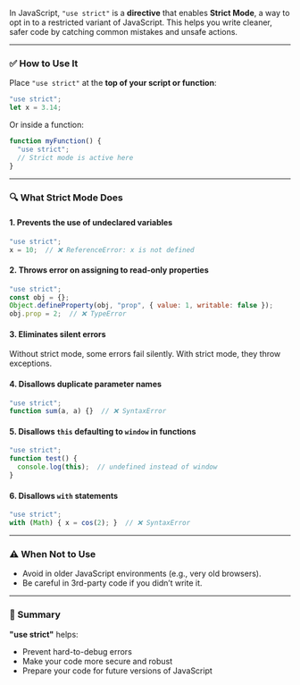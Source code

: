 In JavaScript, `"use strict"` is a **directive** that enables **Strict Mode**, a way to opt in to a restricted variant of JavaScript. This helps you write cleaner, safer code by catching common mistakes and unsafe actions.

---

### ✅ **How to Use It**

Place `"use strict"` at the **top of your script or function**:

```js
"use strict";
let x = 3.14;
```

Or inside a function:

```js
function myFunction() {
  "use strict";
  // Strict mode is active here
}
```

---

### 🔍 **What Strict Mode Does**

#### 1. **Prevents the use of undeclared variables**

```js
"use strict";
x = 10;  // ❌ ReferenceError: x is not defined
```

#### 2. **Throws error on assigning to read-only properties**

```js
"use strict";
const obj = {};
Object.defineProperty(obj, "prop", { value: 1, writable: false });
obj.prop = 2;  // ❌ TypeError
```

#### 3. **Eliminates silent errors**

Without strict mode, some errors fail silently. With strict mode, they throw exceptions.

#### 4. **Disallows duplicate parameter names**

```js
"use strict";
function sum(a, a) {}  // ❌ SyntaxError
```

#### 5. **Disallows `this` defaulting to `window` in functions**

```js
"use strict";
function test() {
  console.log(this);  // undefined instead of window
}
```

#### 6. **Disallows `with` statements**

```js
"use strict";
with (Math) { x = cos(2); }  // ❌ SyntaxError
```

---

### ⚠️ When Not to Use

* Avoid in older JavaScript environments (e.g., very old browsers).
* Be careful in 3rd-party code if you didn’t write it.

---

### 📝 Summary

**"use strict"** helps:

* Prevent hard-to-debug errors
* Make your code more secure and robust
* Prepare your code for future versions of JavaScript


